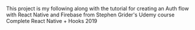 This project is my following along with the tutorial for creating an Auth flow with React Native and Firebase from Stephen Grider's Udemy course Complete React Native + Hooks 2019
